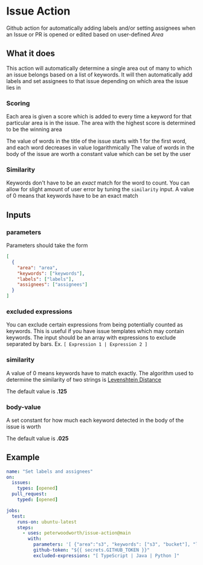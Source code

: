 # Issue Action

Github action for automatically adding labels and/or setting assignees when an Issue or PR is opened or edited based on user-defined _Area_

## What it does

This action will automatically determine a single area out of many to which an issue belongs based on a list of keywords. It will then automatically add labels and set assignees to that issue depending on which area the issue lies in

### Scoring

Each area is given a score which is added to every time a keyword for that particular area is in the issue. The area with the highest score is determined to be the winning area

The value of words in the title of the issue starts with 1 for the first word, and each word decreases in value logarithmically
The value of words in the body of the issue are worth a constant value which can be set by the user

### Similarity

Keywords don't have to be an _exact_ match for the word to count. You can allow for slight amount of user error by tuning the `similarity` input. A value of 0 means that keywords have to be an exact match

## Inputs

### parameters
Parameters should take the form 
```json
[
  {
    "area": "area",
    "keywords": ["keywords"],
    "labels": ["labels"],
    "assignees": ["assignees"]
  }
]
```

### excluded expressions

You can exclude certain expressions from being potentially counted as keywords. This is useful if you have issue templates which may contain keywords.
The input should be an array with expressions to exclude separated by bars. Ex. `[ Expression 1 | Expression 2 ]`

### similarity
A value of 0 means keywords have to match exactly. The algorithm used to determine the similarity of two strings is [Levenshtein Distance](https://en.wikipedia.org/wiki/Levenshtein_distance)

The default value is **.125**

### body-value
A set constant for how much each keyword detected in the body of the issue is worth

The default value is **.025**

## Example

```yaml
name: "Set labels and assignees"
on:
  issues:
    types: [opened]
  pull_request:
    typed: [opened]

jobs:
  test:
    runs-on: ubuntu-latest
    steps:
      - uses: peterwoodworth/issue-action@main
        with:
          parameters: '[ {"area":"s3", "keywords": ["s3", "bucket"], "labels": ["s3"], "assignees": ["s3Dev"]}, {"area": "ec2", "keywords": ["ec2", "instance"], "labels": ["ec2"], "assignees": ["ec2Dev"]}]'
          github-token: "${{ secrets.GITHUB_TOKEN }}"
          excluded-expressions: "[ TypeScript | Java | Python ]"
```
